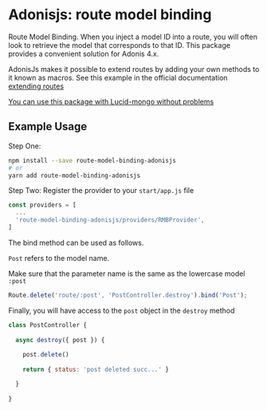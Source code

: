 # Adonisjs: route model binding

Route Model Binding. When you inject a model ID into a route, you will often look to retrieve the model that corresponds to that ID. This package provides a convenient solution for Adonis 4.x.

AdonisJs makes it possible to extend routes by adding your own methods to it known as macros.
See this example in the official documentation [extending routes](https://adonisjs.com/docs/4.1/routing#_extending_routes)

[You can use this package with Lucid-mongo without problems](https://www.npmjs.com/package/lucid-mongo)


## Example Usage

Step One:

```bash
npm install --save route-model-binding-adonisjs
# or
yarn add route-model-binding-adonisjs
```

Step Two: Register the provider to your `start/app.js` file

```js
const providers = [
  ...
  'route-model-binding-adonisjs/providers/RMBProvider',
]
```

The bind method can be used as follows.

`Post` refers to the model name.

Make sure that the parameter name is the same as the lowercase model `:post`

```js
Route.delete('route/:post', 'PostController.destroy').bind('Post');
```

Finally, you will have access to the `post` object in the `destroy` method

```js
class PostController {
  
  async destroy({ post }) {
    
    post.delete()
    
    return { status: 'post deleted succ...' }

  }
  
}
```


